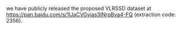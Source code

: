 we have publicly released the proposed VLRSSD dataset at https://pan.baidu.com/s/1IJaCVGvjas3INrpBva4-FQ (extraction code: 2356).
